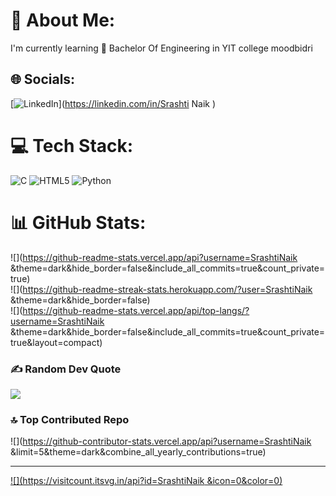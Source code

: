 
# 💫 About Me:
I'm currently learning 📖 Bachelor Of Engineering in YIT college moodbidri 


## 🌐 Socials:
[![LinkedIn](https://img.shields.io/badge/LinkedIn-%230077B5.svg?logo=linkedin&logoColor=white)](https://linkedin.com/in/Srashti Naik ) 

# 💻 Tech Stack:
![C](https://img.shields.io/badge/c-%2300599C.svg?style=for-the-badge&logo=c&logoColor=white) ![HTML5](https://img.shields.io/badge/html5-%23E34F26.svg?style=for-the-badge&logo=html5&logoColor=white) ![Python](https://img.shields.io/badge/python-3670A0?style=for-the-badge&logo=python&logoColor=ffdd54)
# 📊 GitHub Stats:
![](https://github-readme-stats.vercel.app/api?username=SrashtiNaik &theme=dark&hide_border=false&include_all_commits=true&count_private=true)<br/>
![](https://github-readme-streak-stats.herokuapp.com/?user=SrashtiNaik &theme=dark&hide_border=false)<br/>
![](https://github-readme-stats.vercel.app/api/top-langs/?username=SrashtiNaik &theme=dark&hide_border=false&include_all_commits=true&count_private=true&layout=compact)

### ✍️ Random Dev Quote
![](https://quotes-github-readme.vercel.app/api?type=horizontal&theme=radical)

### 🔝 Top Contributed Repo
![](https://github-contributor-stats.vercel.app/api?username=SrashtiNaik &limit=5&theme=dark&combine_all_yearly_contributions=true)

---
[![](https://visitcount.itsvg.in/api?id=SrashtiNaik &icon=0&color=0)](https://visitcount.itsvg.in)

<!-- Proudly created with GPRM ( https://gprm.itsvg.in ) -->
